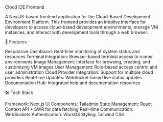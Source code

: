 Cloud IDE Frontend

A NextJS-based frontend application for the Cloud-Based Development Environment Platform. This frontend provides an intuitive interface for developers to access cloud-based development environments, manage VM instances, and interact with development tools through a web browser.

🚀 Features

Responsive Dashboard: Real-time monitoring of system status and resources
Terminal Integration: Browser-based terminal access to runner environments
Image Management: Interface for browsing, creating, and customizing VM images
User Management: Role-based access control and user administration
Cloud Provider Integration: Support for multiple cloud providers
Real-time Updates: WebSocket-based live status updates
Documentation Hub: Integrated help and documentation resources

🛠️ Tech Stack

Framework: Next.js
UI Components: Tailadmin
State Management: React Context API + SWR for data fetching
Real-time Communication: WebSockets
Authentication: WorkOS
Styling: Tailwind CSS

